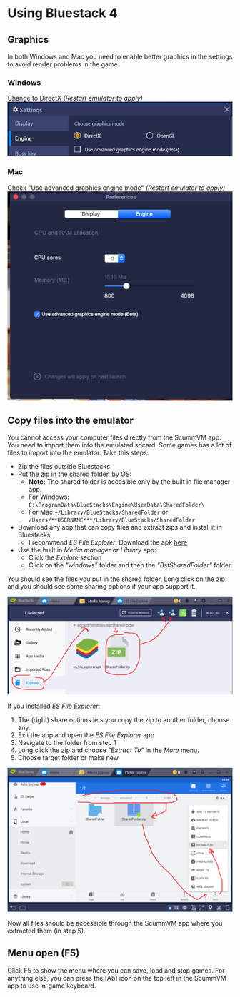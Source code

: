 # Using Bluestack 4

## Graphics

In both Windows and Mac you need to enable better graphics in the settings to avoid render problems in the game.

### Windows
Change to DirectX *(Restart emulator to apply)*
![](/images/win_bs_g.png)

### Mac
Check "Use advanced graphics engine mode" *(Restart emulator to apply)*
![](/images/mac_bs_g.png)

## Copy files into the emulator
You cannot access your computer files directly from the ScummVM app. You need to import them into the emulated sdcard. Some games has a lot of files to import into the emulator. Take this steps:

* Zip the files outside Bluestacks
* Put the zip in the shared folder, by OS:
  *  **Note:** The shared folder is accesible only by the built in file manager app.
  *  For Windows: `C:\ProgramData\BlueStacks\Engine\UserData\SharedFolder\`
  *  For Mac:`~/Library/BlueStacks/SharedFolder` or `/Users/**USERNAME***/Library/BlueStacks/SharedFolder` 
* Download any app that can copy files and extract zips and install it in Bluestacks
  *  I recommend *ES File Explorer*. Download the apk [here](/resources/es_file_explorer.apk)
* Use the built in *Media manager* or *Library* app:
   * Click the *Explore* section
   * Click on the *"windows"* folder and then the *"BstSharedFolder"* folder.

You should see the files you put in the shared folder. Long click on the zip and you should see some sharing options if your app support it.

![](/images/share_zip.png)

If you installed *ES File Explorer*:
1) The (right) share options lets you copy the zip to another folder, choose any.
2) Exit the app and open the *ES File Explorer* app
3) Navigate to the folder from step 1
4) Long click the zip and choose *"Extract To"* in the *More* menu.
5) Choose target folder or make new.

![](/images/share_zip_extract.png)

Now all files should be accessible through the ScummVM app where you extracted them (in step 5).

## Menu open (F5)

Click F5 to show the menu where you can save, load and stop games. For anything else, you can press the [Ab] icon on the top left in the ScummVM app to use in-game keyboard.